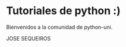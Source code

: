 Tutoriales de python :)
======================

Bienvenidos a la comunidad de python-uni.


JOSE SEQUEIROS